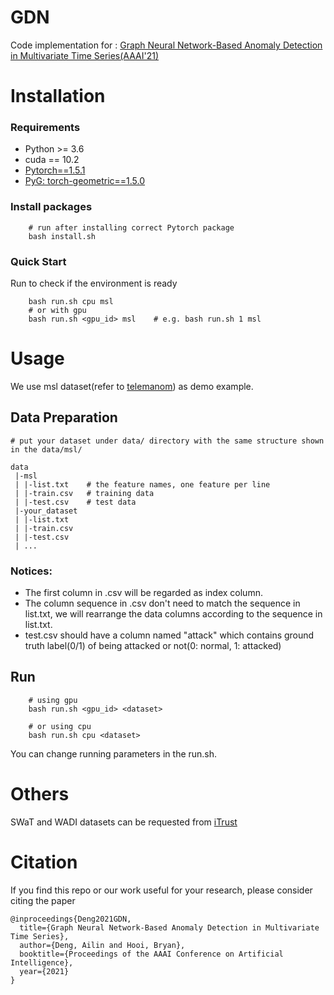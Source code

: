 # GDN

Code implementation for : [Graph Neural Network-Based Anomaly Detection in Multivariate Time Series(AAAI'21)](#)


# Installation
### Requirements
* Python >= 3.6
* cuda == 10.2
* [Pytorch==1.5.1](https://pytorch.org/)
* [PyG: torch-geometric==1.5.0](https://pytorch-geometric.readthedocs.io/en/latest/notes/installation.html)

### Install packages
```
    # run after installing correct Pytorch package
    bash install.sh
```

### Quick Start
Run to check if the environment is ready
```
    bash run.sh cpu msl
    # or with gpu
    bash run.sh <gpu_id> msl    # e.g. bash run.sh 1 msl
```


# Usage
We use msl dataset(refer to [telemanom](https://github.com/khundman/telemanom)) as demo example. 

## Data Preparation
```
# put your dataset under data/ directory with the same structure shown in the data/msl/

data
 |-msl
 | |-list.txt    # the feature names, one feature per line
 | |-train.csv   # training data
 | |-test.csv    # test data
 |-your_dataset
 | |-list.txt
 | |-train.csv
 | |-test.csv
 | ...

```

### Notices:
* The first column in .csv will be regarded as index column. 
* The column sequence in .csv don't need to match the sequence in list.txt, we will rearrange the data columns according to the sequence in list.txt.
* test.csv should have a column named "attack" which contains ground truth label(0/1) of being attacked or not(0: normal, 1: attacked)

## Run
```
    # using gpu
    bash run.sh <gpu_id> <dataset>

    # or using cpu
    bash run.sh cpu <dataset>
```
You can change running parameters in the run.sh.

# Others
SWaT and WADI datasets can be requested from [iTrust](https://itrust.sutd.edu.sg/)


# Citation
If you find this repo or our work useful for your research, please consider citing the paper
```
@inproceedings{Deng2021GDN,
  title={Graph Neural Network-Based Anomaly Detection in Multivariate Time Series},
  author={Deng, Ailin and Hooi, Bryan},
  booktitle={Proceedings of the AAAI Conference on Artificial Intelligence},
  year={2021}
}
```
